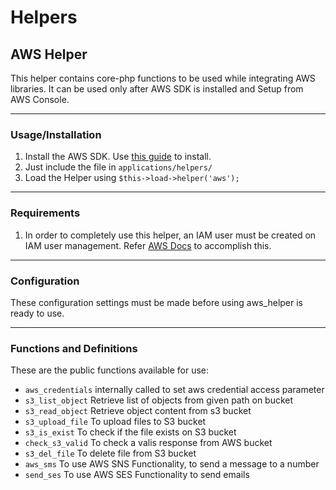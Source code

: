 # Helpers


## AWS Helper
This helper contains core-php functions to be used while integrating AWS libraries. It can be used only after AWS SDK is installed and Setup from AWS Console.

---
### Usage/Installation
1. Install the AWS SDK. Use [this guide](https://docs.aws.amazon.com/sdk-for-php/v3/developer-guide/getting-started_installation.html) to install.
2. Just include the file in `applications/helpers/`
3. Load the Helper using `$this->load->helper('aws');`

---
### Requirements
1. In order to completely use this helper, an IAM user must be created on IAM user management. Refer [AWS Docs](https://docs.aws.amazon.com/IAM/latest/UserGuide/id_users_create.html) to accomplish this.


---
### Configuration
These configuration settings must be made before using aws_helper is ready to use.

---
### Functions and Definitions
These are the public functions available for use:

-   `aws_credentials` internally called to set aws credential access parameter
-   `s3_list_object` Retrieve list of objects from given path on bucket
-   `s3_read_object` Retrieve object content from s3 bucket
-   `s3_upload_file` To upload files to S3 bucket
-   `s3_is_exist` To check if the file exists on S3 bucket
-   `check_s3_valid` To check a valis response from AWS bucket
-   `s3_del_file` To delete file from S3 bucket
-   `aws_sms` To use AWS SNS Functionality, to send a message to a number
-   `send_ses` To use AWS SES Functionality to send emails

